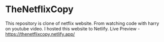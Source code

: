 # TheNetflixCopy
This repository is clone of netflix website. From watching code with harry on youtube video. I hosted this website to Netlify.
Live Preview - https://thenetflixcopy.netlify.app/
